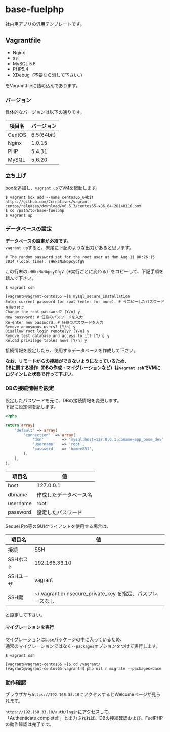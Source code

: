
# base-fuelphp
社内用アプリの汎用テンプレートです。

## Vagrantfile
- Nginx
- ssl
- MySQL 5.6
- PHP5.4
- XDebug（不要なら消して下さい。）

をVagrantfileに詰め込んであります。

### バージョン
具体的なバージョンは以下の通りです。

|項目名	|バージョン	|
|-------|-----------|
|CentOS	|6.5(64bit)	|
|Nginx	|1.0.15		|
|PHP	|5.4.31		|
|MySQL	|5.6.20		|


### 立ち上げ
boxを追加し、`vagrant up`でVMを起動します。

```
$ vagrant box add --name centos65_64bit https://github.com/2creatives/vagrant-centos/releases/download/v6.5.3/centos65-x86_64-20140116.box
$ cd /path/to/base-fuelphp
$ vagrant up
```

### データベースの設定
**データベースの設定が必須です。**  
`vagrant up`すると、末尾に下記のような出力があると思います。

`# The random password set for the root user at Mon Aug 11 00:26:15 2014 (local time): sH6kzNxNbpcyCfgV`

この行末の`sH6kzNxNbpcyCfgV`（※実行ごとに変わる）をコピーして、下記手順を踏んで下さい。

```
$ vagrant ssh

[vagrant@vagrant-centos65 ~]$ mysql_secure_installation
Enter current password for root (enter for none): # 今コピーしたパスワードを貼り付け
Change the root password? [Y/n] y
New password: # 任意のパスワードを入力
Re-enter new password: # 任意のパスワードを入力
Remove anonymous users? [Y/n] y
Disallow root login remotely? [Y/n] y
Remove test database and access to it? [Y/n] y
Reload privilege tables now? [Y/n] y
```

接続情報を設定したら、使用するデータベースを作成して下さい。

**なお、リモートからの接続ができないようになっているため、**  
**DBに関する操作（DBの作成・マイグレーションなど）は`vagrant ssh`でVMにログインした状態で行って下さい。**

### DBの接続情報を設定

設定したパスワードを元に、DBの接続情報を変更します。  
下記に設定例を記します。

```php
<?php

return array(
	'default' => array(
		'connection'  => array(
			'dsn'        => 'mysql:host=127.0.0.1;dbname=app_base_dev',
			'username'   => 'root',
			'password'   => 'hamee831',
		),
	),
);
```

|項目名		|値					|
|-----------|-------------------|
|host		|127.0.0.1			|
|dbname		|作成したデータベース名	|
|username	|root				|
|password	|設定したパスワード		|

Sequel Pro等のGUIクライアントを使用する場合は、

|項目名		|値					|
|-----------|-------------------|
|接続		|SSH				|
|SSHホスト	|192.168.33.10		|
|SSHユーザ	|vagrant			|
|SSH鍵		|~/.vagrant.d/insecure_private_key を指定、パスフレーズなし|

と設定して下さい。

#### マイグレーションを実行

マイグレーションは`base`パッケージの中に入っているため、  
通常のマイグレーションではなく`--packages`オプションをつけて実行します。

```shell
$ vagrant ssh

[vagrant@vagrant-centos65 ~]$ cd /vagrant/
[vagrant@vagrant-centos65 vagrant]$ php oil r migrate --packages=base
```

### 動作確認
ブラウザから`https://192.168.33.10`にアクセスするとWelcomeページが見られます。

`https://192.168.33.10/auth/login`にアクセスして、  
「Authenticate complete!!」と出力されれば、DBの接続確認および、FuelPHPの動作確認は完了です。
